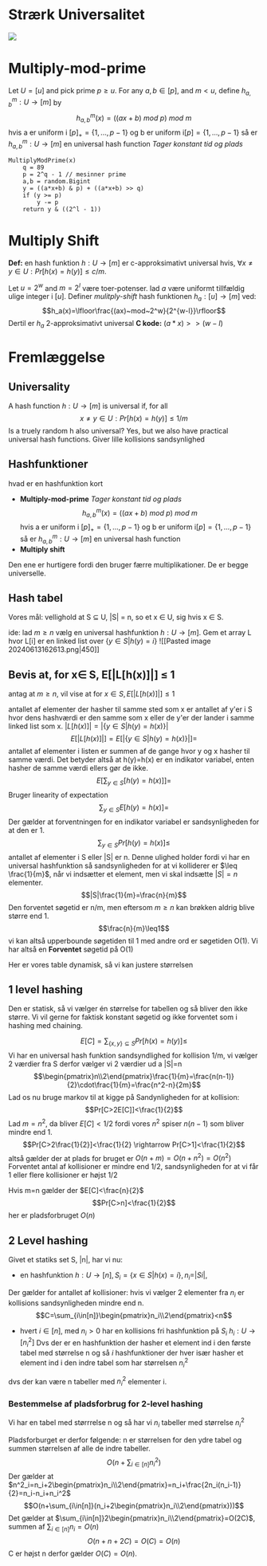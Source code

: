 # Strærk Universalitet
![](https://i.imgur.com/tu0pVoZ.png)

# Multiply-mod-prime
Let $U = [u]$ and pick prime $p \geq u$. For any $a, b \in [p]$, and $m < u$,
define $h^m_{a,b} : U → [m]$ by
$$h^m_{a,b}(x) = ((ax + b)~mod~ p) ~mod~ m$$
hvis a er uniform i $[p]_+=\{1,...,p-1\}$
og b er uniform i$[p]=\{1,...,p-1\}$
så er $h^m_{a,b} : U → [m]$ en universal hash function
*Tager konstant tid og plads*
```
MultiplyModPrime(x) 
	q = 89
	p = 2^q - 1 // mesinner prime
	a,b = random.Bigint
	y = ((a*x+b) & p) + ((a*x+b) >> q)
	if (y >= p) 
		y -= p
	return y & ((2^l - 1))
```
# Multiply Shift

**Def:** en hash funktion $h : U → [m]$ er c-approksimativt universal hvis, $\forall x  \neq y \in U: Pr[h(x) = h(y )] \leq c/m$.

Let $u = 2^w$ and $m = 2^l$ være toer-potenser. lad $a$ være uniformt
tillfældig ulige integer i $[u]$. Definer *mulitply-shift* hash funktionen
$h_a : [u] → [m]$ ved:
$$h_a(x)=\lfloor\frac{(ax)~mod~2^w}{2^{w-l}}\rfloor$$
Dertil er $h_a$ 2-approksimativt universal
**C kode:** $(a*x) >> (w-l)$
# Fremlæggelse 
## Universality 
A hash function $h : U → [m]$ is universal if, for all $$x \neq y \in U:
Pr[h(x) = h(y )] \leq 1/m$$Is a truely random h also universal? Yes, but we also have practical
universal hash functions. Giver lille kollisions sandsynlighed
## Hashfunktioner
hvad er en hashfunktion kort
- **Multiply-mod-prime**
*Tager konstant tid og plads*
$$h^m_{a,b}(x) = ((ax + b)~mod~ p) ~mod~ m$$
hvis a er uniform i $[p]_+=\{1,...,p-1\}$
og b er uniform i$[p]=\{1,...,p-1\}$
så er $h^m_{a,b} : U → [m]$ en universal hash function
- **Multiply shift**

Den ene er hurtigere fordi den bruger færre multiplikationer. De er begge universelle.
## Hash tabel 
Vores mål: vellighold at S ⊆ U, |S| = n, so et x ∈ U, sig hvis x ∈ S.

ide: lad $m \geq n$ vælg en universal hashfunktion $h : U → [m]$. Gem et array L hvor L[i] er en linked list over $\{y \in S | h(y) = i\}$
![[Pasted image 20240613162613.png|450]]
## Bevis at, for x∈ S, E[|L[h(x)]|] ≤ 1
antag at $m \geq n$, vil vise at for $x \in S, E[|L[h(x)]|] \leq 1$

antallet af elementer der hasher til samme sted som x er antallet af y'er i S hvor dens hashværdi er den samme som x eller de y'er der lander i samme linked list som x. 
$|L[h(x)]|=|\{y\in S|h(y)=h(x)\}|$
$$E[|L[h(x)]|]=E[|\{y\in S|h(y)=h(x)\}|]=$$
antallet af elementer i listen er summen af de gange hvor y og x hasher til samme værdi. Det betyder altså at h(y)=h(x) er en indikator variabel, enten hasher de samme værdi ellers gør de ikke.
$$E[\sum_{y\in S}[h(y)=h(x)]]=$$
Bruger linearity of expectation 
$$\sum_{y\in S}E[h(y)=h(x)]=$$
Der gælder at forventningen for en indikator variabel er sandsynligheden for at den er 1. 
$$\sum_{y\in S}Pr[h(y)=h(x)]\leq$$
antallet af elementer i S eller |S| er n. Denne ulighed holder fordi vi har en universal hashfunktion så sandsynligheden for at vi kolliderer er $\leq \frac{1}{m}$, når vi indsætter et element, men vi skal indsætte $|S| = n$ elementer. 
$$|S|\frac{1}{m}=\frac{n}{m}$$
Den forventet søgetid er n/m, men eftersom $m \geq n$ kan brøkken aldrig blive større end 1. 
$$\frac{n}{m}\leq1$$
vi kan altså upperbounde søgetiden til 1 med andre ord er søgetiden O(1). Vi har altså en **Forventet** søgetid på O(1)

Her er vores table dynamisk, så vi kan justere størrelsen
## 1 level hashing 
Den er statisk, så vi vælger én størrelse for tabellen og så bliver den ikke større. Vi vil gerne for faktisk konstant søgetid og ikke forventet som i hashing med chaining. 

$$E[C]=\sum_{\{x,y\}\subseteq S}Pr[h(x)=h(y)]\leq$$
Vi har en universal hash funktion sandsyndlighed for kollision 1/m, vi vælger 2 værdier fra S derfor vælger vi 2 værdier ud a |S|=n
$$\begin{pmatrix}n\\2\end{pmatrix}\frac{1}{m}=\frac{n(n-1)}{2}\cdot\frac{1}{m}=\frac{n^2-n}{2m}$$
Lad os nu bruge markov til at kigge på Sandynligheden for at kollision:
$$Pr[C>2E[C]]<\frac{1}{2}$$
Lad $m=n^2$, da bliver $E[C]<1/2$ fordi vores $n^2$ spiser $n(n-1)$ som bliver mindre end 1. 
$$Pr[C>2\frac{1}{2}]<\frac{1}{2} \rightarrow Pr[C>1]<\frac{1}{2}$$
altså gælder der at plads for bruget er $O(n+m)=O(n+n^2)=O(n^2)$
Forventet antal af kollisioner er mindre end 1/2, sandsynligheden for at vi får 1 eller flere kollisioner er højst 1/2

Hvis m=n gælder der $E[C]<\frac{n}{2}$
$$Pr[C>n]<\frac{1}{2}$$
her er pladsforbruget $O(n)$
## 2 Level hashing
Givet et statiks set S, |n|, har vi nu:
- en hashfunktion $h : U \rightarrow [n], S_i = \{x \in S | h(x) = i\}, n_i = |Si|$,

Der gælder for antallet af kollisioner: hvis vi vælger 2 elementer fra $n_i$ er kollisions sandsynligheden mindre end n.
$$C=\sum_{i\in[n]}\begin{pmatrix}n_i\\2\end{pmatrix}<n$$
- hvert $i \in [n]$, med $n_i > 0$ har en kollisions fri hashfunktion på $S_i$ $h_i : U → [n_i^2 ]$
Dvs der er en hashfunktion der hasher et element ind i den første tabel med størrelse n og så $i$ hashfunktioner der hver især hasher et element ind i den indre tabel som har størrelsen $n_i^2$

dvs der kan være n tabeller med $n_i^2$ elementer i.
### Bestemmelse af pladsforbrug for 2-level hashing
Vi har en tabel med størrrelse n og så har vi $n_i$ tabeller med størrelse $n_i^2$

Pladsforburget er derfor følgende:
n er størrelsen for den ydre tabel og summen størrelsen af alle de indre tabeller. 
$$O(n+\sum_{i\in [n]}n_i^2)$$
Der gælder at $n^2_i=n_i+2\begin{pmatrix}n_i\\2\end{pmatrix}=n_i+\frac{2n_i(n_i-1)}{2}=n_i-n_i+n_i^2$
$$O(n+\sum_{i\in[n]}(n_i+2\begin{pmatrix}n_i\\2\end{pmatrix}))$$Det gælder at $\sum_{i\in[n]}2\begin{pmatrix}n_i\\2\end{pmatrix}=O(2C)$, summen af $\sum_{i\in[n]}n_i=O(n)$
$$O(n+n+2C)=O(C)=O(n)$$
C er højst n derfor gælder $O(C)=O(n)$.
